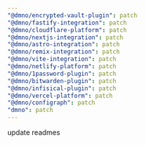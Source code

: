 ```yaml
---
"@dmno/encrypted-vault-plugin": patch
"@dmno/fastify-integration": patch
"@dmno/cloudflare-platform": patch
"@dmno/nextjs-integration": patch
"@dmno/astro-integration": patch
"@dmno/remix-integration": patch
"@dmno/vite-integration": patch
"@dmno/netlify-platform": patch
"@dmno/1password-plugin": patch
"@dmno/bitwarden-plugin": patch
"@dmno/infisical-plugin": patch
"@dmno/vercel-platform": patch
"@dmno/configraph": patch
"dmno": patch
---
```


update readmes
